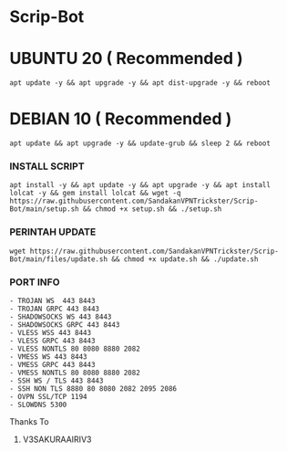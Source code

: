 # Scrip-Bot

# UBUNTU 20 ( Recommended )
<pre><code>apt update -y && apt upgrade -y && apt dist-upgrade -y && reboot</code></pre>

# DEBIAN 10 ( Recommended )
<pre><code>apt update && apt upgrade -y && update-grub && sleep 2 && reboot</pre></code>

### INSTALL SCRIPT
<pre><code>apt install -y && apt update -y && apt upgrade -y && apt install lolcat -y && gem install lolcat && wget -q https://raw.githubusercontent.com/SandakanVPNTrickster/Scrip-Bot/main/setup.sh && chmod +x setup.sh && ./setup.sh
</code></pre>

### PERINTAH UPDATE
<pre><code>wget https://raw.githubusercontent.com/SandakanVPNTrickster/Scrip-Bot/main/files/update.sh && chmod +x update.sh && ./update.sh</code></pre>

### PORT INFO
```
- TROJAN WS  443 8443
- TROJAN GRPC 443 8443
- SHADOWSOCKS WS 443 8443
- SHADOWSOCKS GRPC 443 8443
- VLESS WSS 443 8443
- VLESS GRPC 443 8443
- VLESS NONTLS 80 8080 8880 2082
- VMESS WS 443 8443
- VMESS GRPC 443 8443
- VMESS NONTLS 80 8080 8880 2082
- SSH WS / TLS 443 8443
- SSH NON TLS 8880 80 8080 2082 2095 2086
- OVPN SSL/TCP 1194
- SLOWDNS 5300
```



Thanks To
01. V3SAKURAAIRIV3
